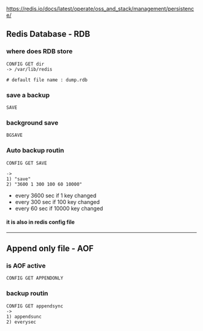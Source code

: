 https://redis.io/docs/latest/operate/oss_and_stack/management/persistence/


## Redis Database - RDB
### where does RDB store 
    CONFIG GET dir
    -> /var/lib/redis

    # default file name : dump.rdb

### save a backup
    SAVE

### background save
    BGSAVE

### Auto backup routin


    CONFIG GET SAVE

    ->
    1) "save"
    2) "3600 1 300 100 60 10000"

- every 3600 sec if 1 key changed
- every 300 sec if 100 key changed
- every 60 sec if 10000 key changed

 #### it is also in redis config file

 ---
 ## Append only file - AOF

### is AOF active
    CONFIG GET APPENDONLY

### backup routin
    CONFIG GET appendsync
    ->
    1) appendsunc
    2) everysec

    
    
     
     
